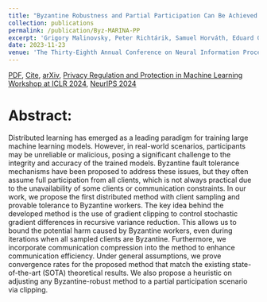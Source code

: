 ```yaml
---
title: "Byzantine Robustness and Partial Participation Can Be Achieved Simultaneously: Just Clip Gradient Differences"
collection: publications
permalink: /publication/Byz-MARINA-PP
excerpt: 'Grigory Malinovsky, Peter Richtárik, Samuel Horváth, Eduard Gorbunov'
date: 2023-11-23
venue: 'The Thirty-Eighth Annual Conference on Neural Information Processing Systems, (NeurIPS 2024)'
---
```


[PDF](https://arxiv.org/pdf/2311.14127.pdf), [Cite](https://grigory-malinovsky.github.io/files/byz-Marina-PP.txt), [arXiv](https://arxiv.org/abs/2311.14127), [Privacy Regulation and Protection in Machine Learning Workshop at ICLR 2024](https://pml-workshop.github.io/iclr24/), [NeurIPS 2024](https://nips.cc/virtual/2024/poster/95924)

Abstract:
======
Distributed learning has emerged as a leading paradigm for training large machine learning models. However, in real-world scenarios, participants may be unreliable or malicious, posing a significant challenge to the integrity and accuracy of the trained models. Byzantine fault tolerance mechanisms have been proposed to address these issues, but they often assume full participation from all clients, which is not always practical due to the unavailability of some clients or communication constraints. In our work, we propose the first distributed method with client sampling and provable tolerance to Byzantine workers. The key idea behind the developed method is the use of gradient clipping to control stochastic gradient differences in recursive variance reduction. This allows us to bound the potential harm caused by Byzantine workers, even during iterations when all sampled clients are Byzantine. Furthermore, we incorporate communication compression into the method to enhance communication efficiency. Under general assumptions, we prove convergence rates for the proposed method that match the existing state-of-the-art (SOTA) theoretical results. We also propose a heuristic on adjusting any Byzantine-robust method to a partial participation scenario via clipping.
